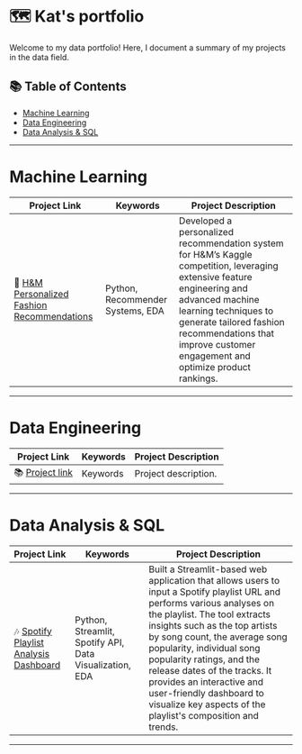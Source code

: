 # 🗺 Kat's portfolio

Welcome to my data portfolio! Here, I document a summary of my projects in the data field. 

## 📚 Table of Contents
- [Machine Learning](#machine-learning)
- [Data Engineering](#data-engineering)
- [Data Analysis & SQL](#data-analysis--sql)

***

# Machine Learning

| Project Link | Keywords | Project Description | 
|---|---|---|
| 👗 [H&M Personalized Fashion Recommendations](https://github.com/ekaterinahs/kaggle-competitions/blob/main/Competition%20%231%20-%20H%26M%20Personalized%20Fashion%20Recommendations/README.md) | Python, Recommender Systems, EDA | Developed a personalized recommendation system for H&M’s Kaggle competition, leveraging extensive feature engineering and advanced machine learning techniques to generate tailored fashion recommendations that improve customer engagement and optimize product rankings. |

***

# Data Engineering

| Project Link | Keywords | Project Description | 
|---|---|---|
| 📚 [Project link](https://github.com/ekaterinahs/) | Keywords | Project description. |

***

# Data Analysis & SQL

| Project Link | Keywords | Project Description | 
|---|---|---|
| 🎶 [Spotify Playlist Analysis Dashboard]([https://github.com/ekaterinahs/](https://github.com/ekaterinahs/my-spotify-wrapped/blob/main/README.md)) | Python, Streamlit, Spotify API, Data Visualization, EDA | Built a Streamlit-based web application that allows users to input a Spotify playlist URL and performs various analyses on the playlist. The tool extracts insights such as the top artists by song count, the average song popularity, individual song popularity ratings, and the release dates of the tracks. It provides an interactive and user-friendly dashboard to visualize key aspects of the playlist's composition and trends. | 

***

